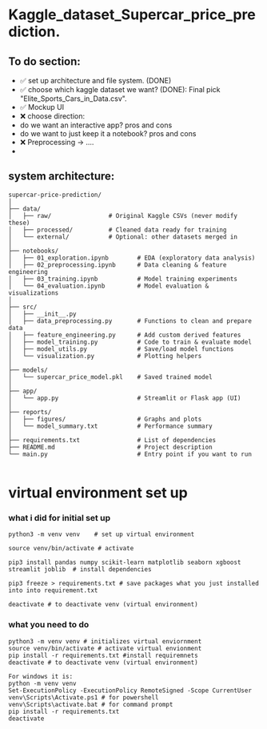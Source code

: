# Kaggle_dataset_Supercar_price_prediction.


## To do section:

- ✅ set up architecture and file system. (DONE)
- ✅ choose which kaggle dataset we want? (DONE): Final pick "Elite_Sports_Cars_in_Data.csv".
- ✅ Mockup UI
- ❌ choose direction:
-   do we want an interactive app? pros and cons
-   do we want to just keep it a notebook? pros and cons
- ❌ Preprocessing -> ....
- 
 



## system architecture:

```
supercar-price-prediction/
│
├── data/
│   ├── raw/                # Original Kaggle CSVs (never modify these)
│   ├── processed/          # Cleaned data ready for training
│   └── external/           # Optional: other datasets merged in
│
├── notebooks/
│   ├── 01_exploration.ipynb        # EDA (exploratory data analysis)
│   ├── 02_preprocessing.ipynb      # Data cleaning & feature engineering
│   ├── 03_training.ipynb           # Model training experiments
│   └── 04_evaluation.ipynb         # Model evaluation & visualizations
│
├── src/
│   ├── __init__.py
│   ├── data_preprocessing.py       # Functions to clean and prepare data
│   ├── feature_engineering.py      # Add custom derived features
│   ├── model_training.py           # Code to train & evaluate model
│   ├── model_utils.py              # Save/load model functions
│   └── visualization.py            # Plotting helpers
│
├── models/
│   └── supercar_price_model.pkl    # Saved trained model
│
├── app/
│   └── app.py                      # Streamlit or Flask app (UI)
│
├── reports/
│   ├── figures/                    # Graphs and plots
│   └── model_summary.txt           # Performance summary
│
├── requirements.txt                # List of dependencies
├── README.md                       # Project description
└── main.py                         # Entry point if you want to run 


```





# virtual environment set up

### what i did for initial set up
```
python3 -m venv venv    # set up virtual environment

source venv/bin/activate # activate

pip3 install pandas numpy scikit-learn matplotlib seaborn xgboost streamlit joblib  # install dependencies 

pip3 freeze > requirements.txt # save packages what you just installed into into requirement.txt

deactivate # to deactivate venv (virtual environment)

```

### what you need to do

```
python3 -m venv venv # initializes virtual enviornment
source venv/bin/activate # activate virtual envionment 
pip install -r requirements.txt #install requiremnets
deactivate # to deactivate venv (virtual environment)

For windows it is:
python -m venv venv
Set-ExecutionPolicy -ExecutionPolicy RemoteSigned -Scope CurrentUser
venv\Scripts\Activate.ps1 # for powershell
venv\Scripts\activate.bat # for command prompt
pip install -r requirements.txt
deactivate

```
